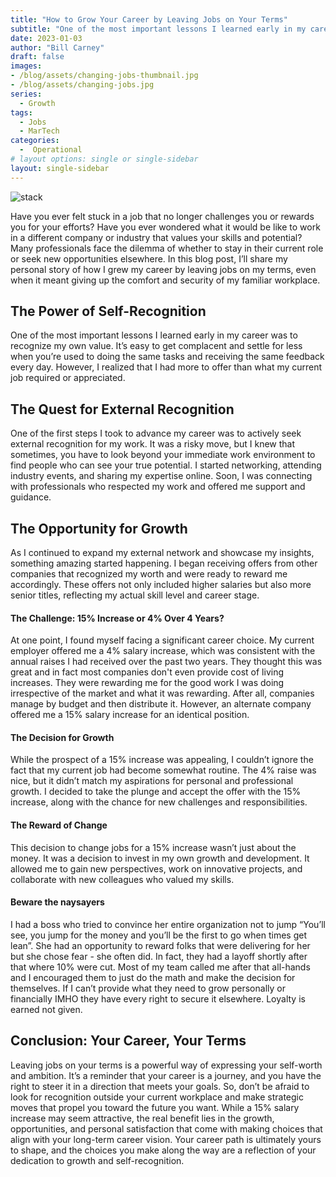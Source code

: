 ```yaml
---
title: "How to Grow Your Career by Leaving Jobs on Your Terms"
subtitle: "One of the most important lessons I learned early in my career was to recognize my own value. It’s easy to get complacent and settle for less when you’re used to doing the same tasks and receiving the same feedback every day. However, I realized that I had more to offer than what my current job required or appreciated."
date: 2023-01-03
author: "Bill Carney"
draft: false
images:
- /blog/assets/changing-jobs-thumbnail.jpg
- /blog/assets/changing-jobs.jpg
series:
  - Growth
tags:
  - Jobs
  - MarTech
categories:
  -  Operational
# layout options: single or single-sidebar
layout: single-sidebar
---
```

![stack](/blog/assets/changing-jobs.jpg)
 
Have you ever felt stuck in a job that no longer challenges you or rewards you for your efforts? Have you ever wondered what it would be like to work in a different company or industry that values your skills and potential? Many professionals face the dilemma of whether to stay in their current role or seek new opportunities elsewhere. In this blog post, I’ll share my personal story of how I grew my career by leaving jobs on my terms, even when it meant giving up the comfort and security of my familiar workplace. 
## The Power of Self-Recognition 
One of the most important lessons I learned early in my career was to recognize my own value. It’s easy to get complacent and settle for less when you’re used to doing the same tasks and receiving the same feedback every day. However, I realized that I had more to offer than what my current job required or appreciated. 
## The Quest for External Recognition 
One of the first steps I took to advance my career was to actively seek external recognition for my work. It was a risky move, but I knew that sometimes, you have to look beyond your immediate work environment to find people who can see your true potential. I started networking, attending industry events, and sharing my expertise online. Soon, I was connecting with professionals who respected my work and offered me support and guidance. 
## The Opportunity for Growth
As I continued to expand my external network and showcase my insights, something amazing started happening. I began receiving offers from other companies that recognized my worth and were ready to reward me accordingly. These offers not only included higher salaries but also more senior titles, reflecting my actual skill level and career stage. 

#### The Challenge: 15% Increase or 4% Over 4 Years? 

At one point, I found myself facing a significant career choice. My current employer offered me a 4% salary increase, which was consistent with the annual raises I had received over the past two years. They thought this was great and in fact most companies don't even provide cost of living increases.  They were rewarding me for the good work I was doing irrespective of the market and what it was rewarding.  After all, companies manage by budget and then distribute it. However, an alternate company offered me a 15% salary increase for an identical position. 

#### The Decision for Growth 
While the prospect of a 15% increase was appealing, I couldn’t ignore the fact that my current job had become somewhat routine. The 4% raise was nice, but it didn’t match my aspirations for personal and professional growth. I decided to take the plunge and accept the offer with the 15% increase, along with the chance for new challenges and responsibilities. 

#### The Reward of Change 
This decision to change jobs for a 15% increase wasn’t just about the money. It was a decision to invest in my own growth and development. It allowed me to gain new perspectives, work on innovative projects, and collaborate with new colleagues who valued my skills. 
#### Beware the naysayers 
I had a boss who tried to convince her entire organization not to jump “You’ll see, you jump for the money and you’ll be the first to go when times get lean”. She had an opportunity to reward folks that were delivering for her but she chose fear - she often did. In fact, they had a layoff shortly after that where 10% were cut. Most of my team called me after that all-hands and I encouraged them to just do the math and make the decision for themselves.  If I can’t provide what they need to grow personally or financially IMHO they have every right to secure it elsewhere. Loyalty is earned not given.
## Conclusion: Your Career, Your Terms 
Leaving jobs on your terms is a powerful way of expressing your self-worth and ambition. It’s a reminder that your career is a journey, and you have the right to steer it in a direction that meets your goals. So, don’t be afraid to look for recognition outside your current workplace and make strategic moves that propel you toward the future you want. While a 15% salary increase may seem attractive, the real benefit lies in the growth, opportunities, and personal satisfaction that come with making choices that align with your long-term career vision. Your career path is ultimately yours to shape, and the choices you make along the way are a reflection of your dedication to growth and self-recognition.
